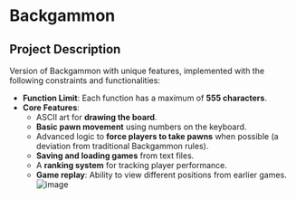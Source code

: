 ﻿# Backgammon

## Project Description
Version of Backgammon with unique features, implemented with the following constraints and functionalities:

- **Function Limit**: Each function has a maximum of **555 characters**.
- **Core Features**:
  - ASCII art for **drawing the board**.
  - **Basic pawn movement** using numbers on the keyboard.
  - Advanced logic to **force players to take pawns** when possible (a deviation from traditional Backgammon rules).
  - **Saving and loading games** from text files.
  - A **ranking system** for tracking player performance.
  - **Game replay**: Ability to view different positions from earlier games.
![image](https://github.com/user-attachments/assets/61d680ac-3944-4354-84ae-0daf4ece69b8)
